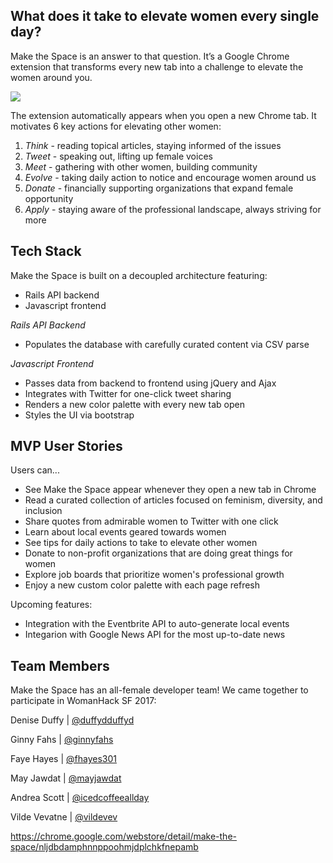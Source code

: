 

## What does it take to elevate women every single day?
Make the Space is an answer to that question. It’s a Google Chrome extension that transforms every new tab into a challenge to elevate the women around you.

![](https://github.com/womanhack-2017/make-the-space-for-chrome/blob/development/mts_to_gif_1.gif)

The extension automatically appears when you open a new Chrome tab. It motivates 6 key actions for elevating other women:
1. *Think* - reading topical articles, staying informed of the issues
2. *Tweet* - speaking out, lifting up female voices
3. *Meet* - gathering with other women, building community 
4. *Evolve* - taking daily action to notice and encourage women around us
5. *Donate* - financially supporting organizations that expand female opportunity
6. *Apply* - staying aware of the professional landscape, always striving for more

## Tech Stack
Make the Space is built on a decoupled architecture featuring:
* Rails API backend
* Javascript frontend

*Rails API Backend*
* Populates the database with carefully curated content via CSV parse 

*Javascript Frontend*
* Passes data from backend to frontend using jQuery and Ajax
* Integrates with Twitter for one-click tweet sharing 
* Renders a new color palette with every new tab open  
* Styles the UI via bootstrap

## MVP User Stories
Users can...
* See Make the Space appear whenever they open a new tab in Chrome
* Read a curated collection of articles focused on feminism, diversity, and inclusion
* Share quotes from admirable women to Twitter with one click
* Learn about local events geared towards women
* See tips for daily actions to take to elevate other women 
* Donate to non-profit organizations that are doing great things for women
* Explore job boards that prioritize women's professional growth 
* Enjoy a new custom color palette with each page refresh 

Upcoming features:
* Integration with the Eventbrite API to auto-generate local events 
* Integarion with Google News API for the most up-to-date news

## Team Members
Make the Space has an all-female developer team! We came together to participate in WomanHack SF 2017:

Denise Duffy | [@duffydduffyd](http://github.com/duffydduffyd)

Ginny Fahs | [@ginnyfahs](http://github.com/ginnyfahs)

Faye Hayes | [@fhayes301](http://github.com/fhayes301)

May Jawdat | [@mayjawdat](http://github.com/mayjawdat)

Andrea Scott | [@icedcoffeeallday](http://github.com/icedcoffeeallday)

Vilde Vevatne | [@vildevev](http://github.com/vildevev)

https://chrome.google.com/webstore/detail/make-the-space/nljdbdamphnnppoohmjdplchkfnepamb

